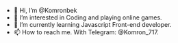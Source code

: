 - 👋 Hi, I’m @Komronbek
- 👀 I’m interested in Coding and playing online games.
- 🌱 I’m currently learning Javascript Front-end developer.
- 📫 How to reach me. With Telegram: @Komron_717.
